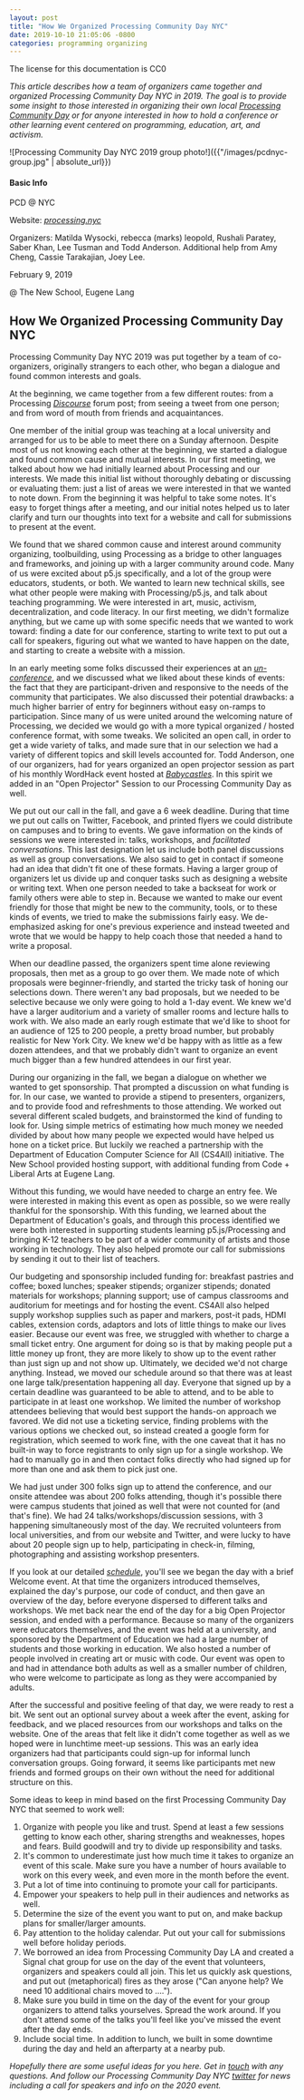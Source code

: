 ```yaml
---
layout: post
title: "How We Organized Processing Community Day NYC"
date: 2019-10-10 21:05:06 -0800
categories: programming organizing
---
```


The license for this documentation is CC0

*This article describes how a team of organizers came together and organized Processing Community Day NYC in 2019. The goal is to provide some insight to those interested in organizing their own local [Processing Community Day](http://day.processing.org) or for anyone interested in how to hold a conference or other learning event centered on programming, education, art, and activism.*

![Processing Community Day NYC 2019 group photo!]({{"/images/pcdnyc-group.jpg" | absolute_url}})
  
#### Basic Info

PCD @ NYC

Website: [*processing.nyc*](http://processing.nyc/)

Organizers: Matilda Wysocki, rebecca (marks) leopold, Rushali Paratey,
Saber Khan, Lee Tusman and Todd Anderson. Additional help from Amy
Cheng, Cassie Tarakajian, Joey Lee.

February 9, 2019

@ The New School, Eugene Lang

## How We Organized Processing Community Day NYC

Processing Community Day NYC 2019 was put together by a team of co-organizers, originally strangers to each other, who began a dialogue and found common interests and goals.

At the beginning, we came together from a few different routes: from a Processing [*Discourse*](https://discourse.processing.org/t/processing-community-day-new-york/1668) forum post; from seeing a tweet from one person; and from word of mouth from friends and acquaintances.

One member of the initial group was teaching at a local university and arranged for us to be able to meet there on a Sunday afternoon. Despite most of us not knowing each other at the beginning, we started a dialogue and found common cause and mutual interests. In our first meeting, we talked about how we had initially learned about Processing and our interests. We made this initial list without thoroughly debating or discussing or evaluating them: just a list of areas we were interested in that we wanted to note down. From the beginning it was helpful to take some notes. It's easy to forget things after a meeting, and our initial notes helped us to later clarify and turn our thoughts into text for a website and call for submissions to present at the event.

We found that we shared common cause and interest around community organizing, toolbuilding, using Processing as a bridge to other languages and frameworks, and joining up with a larger community around code. Many of us were excited about p5.js specifically, and a lot of the group were educators, students, or both. We wanted to learn new technical skills, see what other people were making with Processing/p5.js, and talk about teaching programming. We were interested in art, music, activism, decentralization, and code literacy.  In our first meeting, we didn't formalize anything, but we came up with some specific needs that we wanted to work toward: finding a date for our conference, starting to write text to put out a call for speakers, figuring out what we wanted to have happen on the date, and starting to create a website with a mission.

In an early meeting some folks discussed their experiences at an [*un-conference*](https://en.wikipedia.org/wiki/Unconference), and we discussed what we liked about these kinds of events: the fact that they are participant-driven and responsive to the needs of the community that participates. We also discussed their potential drawbacks: a much higher barrier of entry for beginners without easy on-ramps to participation.  Since many of us were united around the welcoming nature of Processing, we decided we would go with a more typical organized / hosted conference format, with some tweaks. We solicited an open call, in order to get a wide variety of talks, and made sure that in our selection we had a variety of different topics and skill levels accounted for. Todd Anderson, one of our organizers, had for years organized an open projector session as part of his monthly WordHack event hosted at [*Babycastles*](https://babycastles.com/). In this spirit we added in an "Open Projector" Session to our Processing Community Day as well.

We put out our call in the fall, and gave a 6 week deadline. During that time we put out calls on Twitter, Facebook, and printed flyers we could distribute on campuses and to bring to events. We gave information on the kinds of sessions we were interested in: talks, workshops, and *facilitated conversations*. This last designation let us include both panel discussions as well as group conversations. We also said to get in contact if someone had an idea that didn't fit one of these formats.  Having a larger group of organizers let us divide up and conquer tasks such as designing a website or writing text. When one person needed to take a backseat for work or family others were able to step in. Because we wanted to make our event friendly for those that might be new to the community, tools, or to these kinds of events, we tried to make the submissions fairly easy. We de-emphasized asking for one's previous experience and instead tweeted and wrote that we would be happy to help coach those that needed a hand to write a proposal.  

When our deadline passed, the organizers spent time alone reviewing proposals, then met as a group to go over them. We made note of which proposals were beginner-friendly, and started the tricky task of honing our selections down. There weren't any bad proposals, but we needed to be selective because we only were going to hold a 1-day event. We knew we'd have a larger auditorium and a variety of smaller rooms and lecture halls to work with. We also made an early rough estimate that we'd like to shoot for an audience of 125 to 200 people, a pretty broad number, but probably realistic for New York City. We knew we'd be happy with as little as a few dozen attendees, and that we probably didn't want to organize an event much bigger than a few hundred attendees in our first year.

During our organizing in the fall, we began a dialogue on whether we wanted to get sponsorship. That prompted a discussion on what funding is for. In our case, we wanted to provide a stipend to presenters, organizers, and to provide food and refreshments to those attending. We worked out several different scaled budgets, and brainstormed the kind of funding to look for. Using simple metrics of estimating how much money we needed divided by about how many people we expected would have helped us hone on a ticket price. But luckily we reached a partnership with the Department of Education Computer Science for All (CS4All) initiative. The New School provided hosting support, with additional funding from Code + Liberal Arts at Eugene Lang.

Without this funding, we would have needed to charge an entry fee. We were interested in making this event as open as possible, so we were really thankful for the sponsorship. With this funding, we learned about the Department of Education's goals, and through this process identified we were both interested in supporting students learning p5.js/Processing and bringing K-12 teachers to be part of a wider community of artists and those working in technology. They also helped promote our call for submissions by sending it out to their list of teachers.

Our budgeting and sponsorship included funding for: breakfast pastries and coffee; boxed lunches; speaker stipends; organizer stipends; donated materials for workshops; planning support; use of campus classrooms and auditorium for meetings and for hosting the event. CS4All also helped supply workshop supplies such as paper and markers, post-it pads, HDMI cables, extension cords, adaptors and lots of little things to make our lives easier.  Because our event was free, we struggled with whether to charge a small ticket entry. One argument for doing so is that by making people put a little money up front, they are more likely to show up to the event rather than just sign up and not show up. Ultimately, we decided we'd not charge anything. Instead, we moved our schedule around so that there was at least one large talk/presentation happening all day. Everyone that signed up by a certain deadline was guaranteed to be able to attend, and to be able to participate in at least one workshop. We limited the number of workshop attendees believing that would best support the hands-on approach we favored. We did not use a ticketing service, finding problems with the various options we checked out, so instead created a google form for registration, which seemed to work fine, with the one caveat that it has no built-in way to force registrants to only sign up for a single workshop. We had to manually go in and then contact folks directly who had signed up for more than one and ask them to pick just one.

We had just under 300 folks sign up to attend the conference, and our onsite attendee was about 200 folks attending, though it's possible there were campus students that joined as well that were not counted for (and that's fine). We had 24 talks/workshops/discussion sessions, with 3 happening simultaneously most of the day. We recruited volunteers from local universities, and from our website and Twitter, and were lucky to have about 20 people sign up to help, participating in check-in, filming, photographing and assisting workshop presenters.

If you look at our detailed [*schedule*](http://processing.nyc/2019/), you'll see we began the day with a brief Welcome event. At that time the organizers introduced themselves, explained the day's purpose, our code of conduct, and then gave an overview of the day, before everyone dispersed to different talks and workshops. We met back near the end of the day for a big Open Projector session, and ended with a performance.  Because so many of the organizers were educators themselves, and the event was held at a university, and sponsored by the Department of Education we had a large number of students and those working in education. We also hosted a number of people involved in creating art or music with code. Our event was open to and had in attendance both adults as well as a smaller number of children, who were welcome to participate as long as they were accompanied by adults.

After the successful and positive feeling of that day, we were ready to rest a bit. We sent out an optional survey about a week after the event, asking for feedback, and we placed resources from our workshops and talks on the website.  One of the areas that felt like it didn't come together as well as we hoped were in lunchtime meet-up sessions. This was an early idea organizers had that participants could sign-up for informal lunch conversation groups. Going forward, it seems like participants met new friends and formed groups on their own without the need for additional structure on this.  

Some ideas to keep in mind based on the first Processing Community Day NYC that seemed to work well:

1. Organize with people you like and trust. Spend at least a few sessions getting to know each other, sharing strengths and weaknesses, hopes and fears. Build goodwill and try to divide up responsibility and tasks.
2. It's common to underestimate just how much time it takes to organize an event of this scale. Make sure you have a number of hours available to work on this every week, and even more in the month before the event. 
3. Put a lot of time into continuing to promote your call for participants.
4. Empower your speakers to help pull in their audiences and networks as well.
5. Determine the size of the event you want to put on, and make backup plans for smaller/larger amounts.
6. Pay attention to the holiday calendar. Put out your call for submissions well before holiday periods.
7. We borrowed an idea from Processing Community Day LA and created a Signal chat group for use on the day of the event that volunteers, organizers and speakers could all join. This let us quickly ask questions, and put out (metaphorical) fires as they arose ("Can anyone help? We need 10 additional chairs moved to ....").
8. Make sure you build in time on the day of the event for your group organizers to attend talks yourselves. Spread the work around. If you don't attend some of the talks you'll feel like you've missed the event after the day ends.
9. Include social time. In addition to lunch, we built in some downtime during the day and held an afterparty at a nearby pub.

*Hopefully there are some useful ideas for you here. Get in [touch](http://twitter.com/2sman2sman) with any questions. And follow our Processing Community Day NYC [twitter](http://twitter.com/pcdnyc) for news including a call for speakers and info on the 2020 event.*

